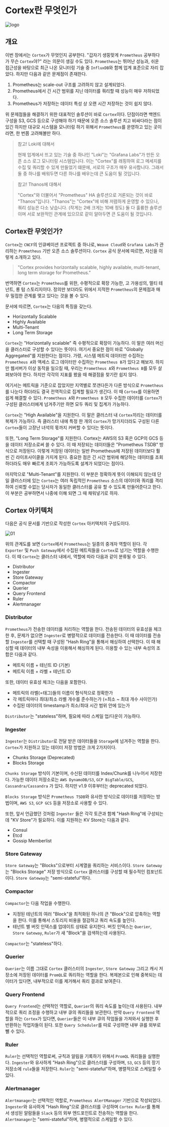 # Cortex란 무엇인가

![logo](../logo.png)

## 개요

이번 장에서는 `Cortex`가 무엇인지 공부한다. "갑자기 생뚱맞게 `Prometheus` 공부하다가 무슨 `Cortex`야?" 라는 의문이 생길 수도 있다. `Prometheus`는 뛰어난 성능과, 쉬운 접근성을 바탕으로 최근 나온 모니터링 기술 중 `InfluxDB`와 함께 업계 표준으로 자리 잡았다. 하지만 다음과 같은 문제점이 존재한다.

1. Prometheus는 scale-out 구조를 고려하지 않고 설계되었다.
2. Prometheus에서 긴 시간 범위를 지닌 데이터를 쿼리할 때 성능이 매우 저하되었다.
3. Prometheus가 저장하는 데이터 특성 상 오랜 시간 저장하는 것이 쉽지 않다.

위 문제점들을 해결하기 위한 대표적인 솔루션이 바로 `Cortex`이다. 단점이라면 백엔드 구성을 S3, GCS 등으로 구성해야 하기 때문에 오픈 소스 솔루션 치고 비싸다라는 점이 있긴 하지만 대규모 시스템을 모니터링 하기 위해서 `Prometheus`를 운영하고 있는 곳이라면, 한 번쯤 고려해볼만 하다.   

> 참고! Loki에 대해서
>
> 현재 업계에서 뜨고 있는 기술 중 하나인 "Loki"는 "Grafana Labs"가 만든 오픈 소스 로그 모니터링 시스템입니다. 이는 "Cortex"를 래핑하여 로그 메세지를 수집 및 쿼리할 수 있게 만들었기 떄문에, 서로의 구조가 매우 유사합니다. 그래서 둘 중 하나를 배워두면 다른 하나를 배우는데 큰 도움이 될 것입니다.

> 참고! Thanos에 대해서
>
> "Cortex"와 더불어서 "Prometheus" HA 솔루션으로 거론되는 것이 바로 "Thanos"입니다. "Thanos"는 "Cortex"에 비해 저렴하게 운영할 수 있으나, 쿼리 성능은 다소 낮습니다. (작게는 2배 크게는 10배 정도) 둘 다 훌륭한 솔루션이며 서로 보완적인 관계에 있으므로 같이 알아두면 큰 도움이 될 것입니다. 

## Cortex란 무엇인가?

`Cortex`는 `CNCF`의 인큐베이션 프로젝트 중 하나로, `Weave Cloud`와 `Grafana Labs`가 관리하는 `Prometheus` 기반 오픈 소스 솔루션이다. `Cortex` 공식 문서에 따르면, 자신을 이렇게 소개하고 있다.

>  "Cortex provides horizontally scalable, highly available, multi-tenant, long term storage for Prometheus."

번역하면 `Cortex`는 `Prometheus`를 위한, 수평적으로 확장 가능한, 고 가용성의, 멀티 테넌트, 롱 텀 스토리지이다. 정의만 보더라도 위에서 지적한 `Prometheus`의 문제점과 매우 밀접한 관계를 맺고 있다는 것을 볼 수 있다. 

문서에 따르면, `Cortex`는 다음의 특징을 갖는다.

* Horizontally Scalable
* Highly Available
* Multi-Tenant
* Long Term Storage

`Cortex`는 "Horizontally scalable" 즉 수평적으로 확장이 가능하다. 이 말은 여러 머신을 클러스터로 구성할 수 있다는 뜻이다. 여기서 중요한 점이 바로 "Globally Aggregated"를 지원한다는 점이다. 가령, 시스템 메트릭 데이터만 수집하는 `Prometheus A`와 액세스 로그 데이터만 수집하는 `Prometheus B`가 있다고 해보자. 하지만 웹서버가 이상 동작을 일으킬 때, 우리는 `Prometheus A`와 `Prometheus B`를 모두 살펴보아야 한다. 하지만 각각의 지표를 봤을 때 해결점을 찾기란 쉽지 않다.

여기서는 메트릭을 기준으로 잡았지만 지역별로 쪼갠다든가 다른 방식으로 `Prometheus`를 나눈다 하더라도 결국 전역적으로 집계할 필요가 생긴다. 이 때 `Cortex`를 이용하면 쉽게 해결할 수 있다. `Prometheus A`와 `Prometheus B` 모두 수집한 데이터를 `Cortex`가 구성된 클러스터에게 넘겨주기만 하면 모두 쿼리 및 집계가 가능하다.

`Cortex`는 "High Available"을 지원한다. 이 말은 클러스터 내 `Cortex`끼리는 데이터를 복제가 가능하다. 즉 클러스터 내에 특정 한 개의 `Cortex`가 망가지더라도 구성된 다른 `Cortex`들이 고장난 녀석의 몫까지 커버할 수 있다는 뜻이다.

또한, "Long Term Storage"를 지원한다. Cortex는 AWS의 S3 혹은 GCP의 GCS 등을 데이터 저장소로써 쓸 수 있다. 이 때 저장되는 데이터들은 "Prometheus TSDB" 방식으로 저장된다. 이렇게 저장된 데이터는 일반 Prometheus에 저장된 데이터보다 훨씬 긴 라이프사이클을 가지게 된다. 중요한 점은 긴 시간 범위에 해당하는 데이터를 조회하더라도 매우 빠르게 조회가 가능하도록 설계가 되었다는 점이다.

마지막으로 "Multi-Tenant"를 지원한다. 이 부분은 정확하게 뜻이 이해되지 않는데 단일 클러스터에 있는 `Cortex`는 여러 독립적인 `Prometheus` 소스의 데이터와 쿼리를 격리하여 신뢰할 수없는 당사자가 동일한 클러스터를 공유 할 수 있도록 만들어준다고 한다. 이 부분은 공부하면서 나중에 이해 되면 그 때 채워넣기로 하자.

## Cortex 아키텍처

다음은 공식 문서를 기반으로 작성한 `Cortex` 아키텍처의 구성도이다.

![01](./01.png)

위의 관계도를 보면 `Cortex`에서 `Prometheus`는 일종의 중개자 역할이 된다. 각 `Exporter` 및 `Push Gateway`에서 수집된 메트릭들을 `Cortex`로 넘기는 역할을 수행한다. 이 때 `Cortex`는 클러스터 내에서, 역할에 따라 다음과 같이 분류될 수 있다.

* Distributor
* Ingester
* Store Gateway
* Compactor
* Querier
* Query Frontend
* Ruler
* Alertmanager

### Distributor

`Prometheus`가 전송한 데이터를 처리하는 역할을 한다. 전송된 데이터의 유효성을 체크한 후, 문제가 없으면 `Ingester`로 병렬적으로 데이터를 전송한다. 이 때 데이터를 전송할 `Ingester`를 선택할 때 구성된 "Hash Ring"을 통해서 해싱하여 선택한다. 이 때 해싱할 때 데이터의 내부 속성을 이용해서 해싱하게 된다. 이용할 수 있는 내부 속성의 조합은 다음과 같다.

* 메트릭 이름 + 테넌트 ID (기본)
* 메트릭 이름 + 라벨 + 테넌트 ID

또한, 데이터 유효성 체크는 다음을 포함한다.

* 메트릭의 라벨(=태그)들의 이름이 형식적으로 정확한가
* 각 메트릭마다 최대/최소 라벨 개수를 준수하는가 (=최소 ~ 최대 개수 사이인가)
* 수집된 데이터의 timestamp가 최소/최대 시간 범위 안에 있는가

`Distributor`는 "stateless"하며, 필요에 따라 스케일 업/다운이 가능하다. 

### Ingester

`Ingester`는 `Distributor`로 전달 받은 데이터들을 `Storage`에 넘겨주는 역할을 한다. `Cortex`가 지원하고 있는 데이터 저장 방법은 크게 2가지이다.

* Chunks Storage (Deprecated)
* Blocks Storage

`Chunks Storage` 방식이 기본이며, 수신된 데이터를 Index/Chunk를 나누어서 저장한다. 가능한 데이터 저장소로는 `AWS DynamoDB/S3`, `GCP BigTable/GCS`, `Cassandra/Cassandra` 가 있다. 하지만 v1.9 이후부터는 deprecated 되었다. 

`Blocks Storage` 방식은 `Prometheus TSDB`와 유사한 방식으로 데이터를 저장하는 방법이며, `AWS S3`, `GCP GCS` 등을 저장소로 사용할 수 있다.

또한, 앞서 언급했던 것처럼 `Ingester` 들은 각각 토큰과 함께 "Hash Ring"에 구성되는데 "KV Store"가 필요하다. 이를 지원하는 KV Store는 다음과 같다.

* Consul
* Etcd
* Gossip Memberlist

### Store Gateway

`Store Gateway`는 "Blocks"으로부터 시계열을 쿼리하는 서비스이다. `Store Gateway`는 "Blocks Storage" 저장 방식으로 `Cortex` 클러스터를 구성할 때 필수적인 컴포넌트이다. `Store Gateway`는 "semi-stateful"하다. 

### Compactor

`Compactor`는 다음 작업을 수행한다.

* 지정된 테넌트의 여러 "Block"을 최적화된 하나의 큰 "Block"으로 압축하는 역할을 한다. 이를 통해서 스토리지 비용을 절감하고 쿼리 속도를 높인다.
* 테넌트 별 버킷 인덱스를 업데이트 상태로 유지한다. 버킷 인덱스는 `Querier`, `Store Gateway`, `Ruler`가 새 "Block"을 검색하는데 사용된다.

`Compactor`는 "stateless"하다.

### Querier

`Querier`는 이름 그대로 `Cortex` 클러스터의 `Ingester`, `Store Gateway` 그리고 캐시 저장소에 저장된 데이터를 `PromQL`로 쿼리하는 역할을 한다. 복제본으로 인해 중복되는 데이터가 있다면, 내부적으로 이를 제거해서 쿼리 결과로 보여준다.

### Query Frontend

`Query Frontend`는 선택적인 역할로, `Querier`의 쿼리 속도를 높이는데 사용된다. 내부적으로 쿼리 조정을 수행하고 내부 큐의 쿼리들을 보관한다. 만약 `Query Frontend` 역할을 하는 `Cortex`가 있다면, `Querier`들은 이 내부 큐의 작업들을 가져와서 실행한 후 반환하는 작업자들이 된다. 또한 `Query Scheduler`를 따로 구성하면 내부 큐를 외부로 뺄 수 있다.

### Ruler

`Ruler`는 선택적인 역할로써, 규칙과 알림을 기록하기 위해서 `PromQL` 쿼리들을 실행한다. `Ingester`와 유사하게 "Hash Ring"으로 클러스터를 구성하며, `S3`, `GCS` 등의 장기 저장소에 `rule`들을 저장한다. `Ruler`는 "semi-stateful"하며, 병렬적으로 스케일할 수 있다. 

### Alertmanager

`Alertmanager`는 선택적인 역할로,  `Prometheus AlertManager` 기반으로 작성되었다. `Ingester`와 유사하게 "Hash Ring"으로 클러스터를 구성하며 `Cortex Ruler`를 통해서 생성된 알람들을 `Slack` 등의 외부 엔드포인트로 전송하는 역할을 한다. `Alertmanager`는 "semi-stateful"하며, 병렬적으로 스케일할 수 있다.